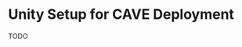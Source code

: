 # Unity Setup for CAVE Deployment

TODO
<!-- TODO: Prevent powershell from remembering previous commands  -->